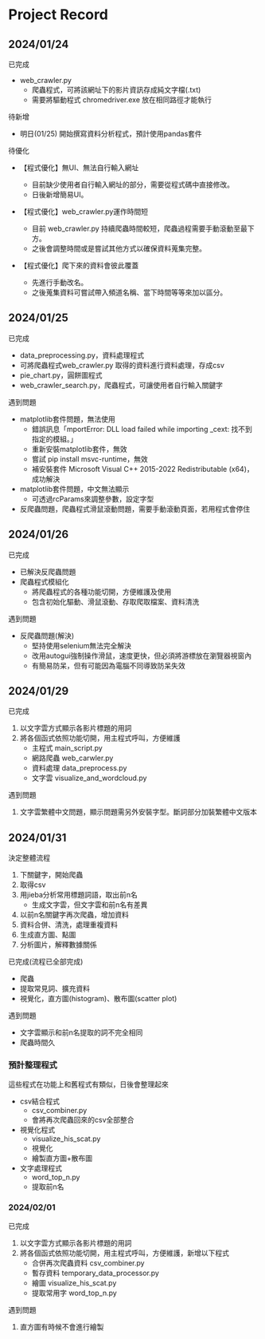 # Project Record
## 2024/01/24
已完成
- web_crawler.py 
  - 爬蟲程式，可將該網址下的影片資訊存成純文字檔(.txt)
  - 需要將驅動程式 chromedriver.exe 放在相同路徑才能執行

待新增
- 明日(01/25) 開始撰寫資料分析程式，預計使用pandas套件

待優化
- 【程式優化】無UI、無法自行輸入網址
  - 目前缺少使用者自行輸入網址的部分，需要從程式碼中直接修改。
  - 日後新增簡易UI。

- 【程式優化】web_crawler.py運作時間短
  - 目前 web_crawler.py 持續爬蟲時間較短，爬蟲過程需要手動滾動至最下方。
  - 之後會調整時間或是嘗試其他方式以確保資料蒐集完整。

- 【程式優化】爬下來的資料會彼此覆蓋
  - 先進行手動改名。
  - 之後蒐集資料可嘗試帶入頻道名稱、當下時間等等來加以區分。


## 2024/01/25
已完成
- data_preprocessing.py，資料處理程式
- 可將爬蟲程式web_crawler.py 取得的資料進行資料處理，存成csv
- pie_chart.py，圓餅圖程式
- web_crawler_search.py，爬蟲程式，可讓使用者自行輸入關鍵字

遇到問題
- matplotlib套件問題，無法使用
  - 錯誤訊息「mportError: DLL load failed while importing _cext: 找不到指定的模組。」
  - 重新安裝matplotlib套件，無效
  - 嘗試 pip install msvc-runtime，無效
  - 補安裝套件 Microsoft Visual C++ 2015-2022 Redistributable (x64)，成功解決
- matplotlib套件問題，中文無法顯示
  - 可透過rcParams來調整參數，設定字型
- 反爬蟲問題，爬蟲程式滑鼠滾動問題，需要手動滾動頁面，若用程式會停住



## 2024/01/26
已完成
 - 已解決反爬蟲問題
 - 爬蟲程式模組化
   - 將爬蟲程式的各種功能切開，方便維護及使用
   - 包含初始化驅動、滑鼠滾動、存取爬取檔案、資料清洗

遇到問題
 - 反爬蟲問題(解決)
   - 堅持使用selenium無法完全解決
   - 改用autogui強制操作滑鼠，速度更快，但必須將游標放在瀏覽器視窗內
   - 有簡易防呆，但有可能因為電腦不同導致防呆失效

## 2024/01/29
已完成
1. 以文字雲方式顯示各影片標題的用詞
2. 將各個函式依照功能切開，用主程式呼叫，方便維護
   - 主程式 main_script.py
   - 網路爬蟲 web_carwler.py
   - 資料處理 data_preprocess.py
   - 文字雲 visualize_and_wordcloud.py

遇到問題
1. 文字雲繁體中文問題，顯示問題需另外安裝字型。斷詞部分加裝繁體中文版本

## 2024/01/31
決定整體流程
1. 下關鍵字，開始爬蟲
2. 取得csv
3. 用jieba分析常用標題詞語，取出前n名
   - 生成文字雲，但文字雲和前n名有差異
4. 以前n名關鍵字再次爬蟲，增加資料
5. 資料合併、清洗，處理重複資料
6. 生成直方圖、點圖
7. 分析圖片，解釋數據關係

已完成(流程已全部完成)
 - 爬蟲
 - 提取常見詞、擴充資料
 - 視覺化，直方圖(histogram)、散布圖(scatter plot)

遇到問題
 - 文字雲顯示和前n名提取的詞不完全相同
 - 爬蟲時間久

### 預計整理程式
這些程式在功能上和舊程式有類似，日後會整理起來
 - csv結合程式
   - csv_combiner.py
   - 會將再次爬蟲回來的csv全部整合
 - 視覺化程式
   - visualize_his_scat.py
   - 視覺化
   - 繪製直方圖+散布圖
 - 文字處理程式
   - word_top_n.py
   - 提取前n名


### 2024/02/01
已完成
1. 以文字雲方式顯示各影片標題的用詞
2. 將各個函式依照功能切開，用主程式呼叫，方便維護，新增以下程式
   - 合併再次爬蟲資料 csv_combiner.py
   - 暫存資料 temporary_data_processor.py
   - 繪圖 visualize_his_scat.py
   - 提取常用字 word_top_n.py

遇到問題
1. 直方圖有時候不會進行繪製